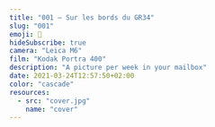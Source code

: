 ```yaml
---
title: "001 — Sur les bords du GR34"
slug: "001"
emoji: 👀
hideSubscribe: true
camera: "Leica M6"
film: "Kodak Portra 400"
description: "A picture per week in your mailbox"
date: 2021-03-24T12:57:50+02:00
color: "cascade"
resources:
  - src: "cover.jpg"
    name: "cover"
---
```

